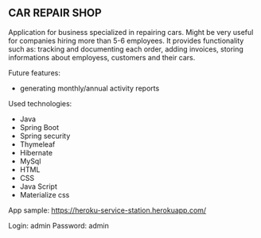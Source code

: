 ## **CAR REPAIR SHOP**

Application for business specialized in repairing cars. Might be very useful for companies hiring more than 5-6 employees.
It provides functionality such as: tracking and documenting each order, adding invoices, storing informations about employess, customers and their cars. 

Future features:
- generating monthly/annual activity reports

Used technologies:
- Java
- Spring Boot
- Spring security
- Thymeleaf
- Hibernate
- MySql
- HTML
- CSS
- Java Script
- Materialize css

App sample: 
https://heroku-service-station.herokuapp.com/

Login: admin
Password: admin
